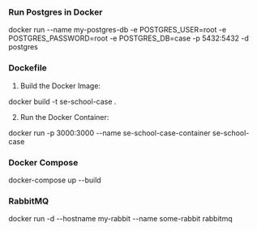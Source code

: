 ### Run Postgres in Docker

docker run --name my-postgres-db -e POSTGRES_USER=root -e POSTGRES_PASSWORD=root -e POSTGRES_DB=case -p 5432:5432 -d
postgres

### Dockefile

1. Build the Docker Image:

docker build -t se-school-case .

2. Run the Docker Container:

docker run -p 3000:3000 --name se-school-case-container se-school-case

### Docker Compose

docker-compose up --build

### RabbitMQ

docker run -d --hostname my-rabbit --name some-rabbit rabbitmq

